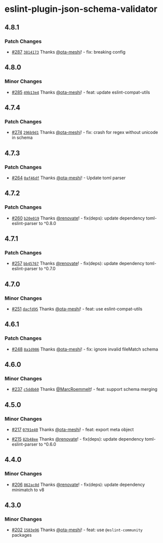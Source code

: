 # eslint-plugin-json-schema-validator

## 4.8.1

### Patch Changes

- [#287](https://github.com/ota-meshi/eslint-plugin-json-schema-validator/pull/287) [`3814173`](https://github.com/ota-meshi/eslint-plugin-json-schema-validator/commit/38141731c18dbd7ba07436f80388ea794d9c6845) Thanks [@ota-meshi](https://github.com/ota-meshi)! - fix: breaking config

## 4.8.0

### Minor Changes

- [#285](https://github.com/ota-meshi/eslint-plugin-json-schema-validator/pull/285) [`49b13e4`](https://github.com/ota-meshi/eslint-plugin-json-schema-validator/commit/49b13e4d9516a08d198176079a47d63b0e7b92f9) Thanks [@ota-meshi](https://github.com/ota-meshi)! - feat: update eslint-compat-utils

## 4.7.4

### Patch Changes

- [#274](https://github.com/ota-meshi/eslint-plugin-json-schema-validator/pull/274) [`296b9d1`](https://github.com/ota-meshi/eslint-plugin-json-schema-validator/commit/296b9d173edd8e22dbd7b85261e622184ffd87d9) Thanks [@ota-meshi](https://github.com/ota-meshi)! - fix: crash for regex without unicode in schema

## 4.7.3

### Patch Changes

- [#264](https://github.com/ota-meshi/eslint-plugin-json-schema-validator/pull/264) [`0af46df`](https://github.com/ota-meshi/eslint-plugin-json-schema-validator/commit/0af46df0165080741960e8ba4c6c54a865bea9db) Thanks [@ota-meshi](https://github.com/ota-meshi)! - Update toml parser

## 4.7.2

### Patch Changes

- [#260](https://github.com/ota-meshi/eslint-plugin-json-schema-validator/pull/260) [`b20e019`](https://github.com/ota-meshi/eslint-plugin-json-schema-validator/commit/b20e0190b4ca09f3bbb592e2b1256ad9cc775945) Thanks [@renovate](https://github.com/apps/renovate)! - fix(deps): update dependency toml-eslint-parser to ^0.8.0

## 4.7.1

### Patch Changes

- [#257](https://github.com/ota-meshi/eslint-plugin-json-schema-validator/pull/257) [`bb45767`](https://github.com/ota-meshi/eslint-plugin-json-schema-validator/commit/bb457670c702083158f9b3c452ab74a4cad50506) Thanks [@renovate](https://github.com/apps/renovate)! - fix(deps): update dependency toml-eslint-parser to ^0.7.0

## 4.7.0

### Minor Changes

- [#251](https://github.com/ota-meshi/eslint-plugin-json-schema-validator/pull/251) [`dacfd95`](https://github.com/ota-meshi/eslint-plugin-json-schema-validator/commit/dacfd95e8325f2f06e2161028dd27c9f12c502a2) Thanks [@ota-meshi](https://github.com/ota-meshi)! - feat: use eslint-compat-utils

## 4.6.1

### Patch Changes

- [#248](https://github.com/ota-meshi/eslint-plugin-json-schema-validator/pull/248) [`8a1d986`](https://github.com/ota-meshi/eslint-plugin-json-schema-validator/commit/8a1d98655b5dfe030ac910f2df6dcc4dc9e8afbf) Thanks [@ota-meshi](https://github.com/ota-meshi)! - fix: ignore invalid fileMatch schema

## 4.6.0

### Minor Changes

- [#237](https://github.com/ota-meshi/eslint-plugin-json-schema-validator/pull/237) [`c5ddb60`](https://github.com/ota-meshi/eslint-plugin-json-schema-validator/commit/c5ddb600ed8c9a32949a904992ee241636aa9ad5) Thanks [@MarcRoemmelt](https://github.com/MarcRoemmelt)! - feat: support schema merging

## 4.5.0

### Minor Changes

- [#217](https://github.com/ota-meshi/eslint-plugin-json-schema-validator/pull/217) [`0791e40`](https://github.com/ota-meshi/eslint-plugin-json-schema-validator/commit/0791e400d26964175958cd6bbbf7ce2e494faf9b) Thanks [@ota-meshi](https://github.com/ota-meshi)! - feat: export meta object

- [#215](https://github.com/ota-meshi/eslint-plugin-json-schema-validator/pull/215) [`82b48ee`](https://github.com/ota-meshi/eslint-plugin-json-schema-validator/commit/82b48eed4abe913ae6ffa3be6b6897be957ebfbd) Thanks [@renovate](https://github.com/apps/renovate)! - fix(deps): update dependency toml-eslint-parser to ^0.6.0

## 4.4.0

### Minor Changes

- [#206](https://github.com/ota-meshi/eslint-plugin-json-schema-validator/pull/206) [`862ac0d`](https://github.com/ota-meshi/eslint-plugin-json-schema-validator/commit/862ac0d377a40f502dfad6e311da9b102f9e6f2b) Thanks [@renovate](https://github.com/apps/renovate)! - fix(deps): update dependency minimatch to v8

## 4.3.0

### Minor Changes

- [#202](https://github.com/ota-meshi/eslint-plugin-json-schema-validator/pull/202) [`1583e96`](https://github.com/ota-meshi/eslint-plugin-json-schema-validator/commit/1583e96ccb37b0fc93ee89ddbde81edd62cf502e) Thanks [@ota-meshi](https://github.com/ota-meshi)! - feat: use `@eslint-community` packages

